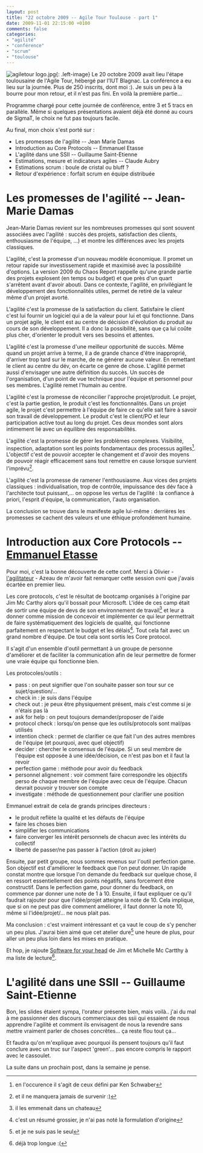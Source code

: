 ```yaml
---
layout: post
title: "22 octobre 2009 -- Agile Tour Toulouse - part 1"
date: 2009-11-01 22:15:00 +0100
comments: false
categories: 
- "agilité"
- "conférence"
- "scrum"
- "toulouse"
---
```

![agiletour logo.jpg](https://blog.crafting-labs.fr/images/agiletour_logo.jpg){: .left-image}
 Le 20 octobre 2009 avait lieu l'étape toulousaine de l'Agile Tour, hébergé par l'IUT Blagnac. La conférence a eu lieu sur la journée. Plus de 250 inscrits, dont moi :). Je suis un peu à la bourre pour mon retour, et il n'est pas fini. En voilà la première partie...


Programme chargé pour cette journée de conférence, entre 3 et 5 tracs en parallèle. 
Même si quelques présentations avaient déjà été donné au cours de SigmaT, le choix ne fut pas toujours facile.

Au final, mon choix s'est porté sur : 

* Les promesses de l'agilité -- Jean Marie Damas
* Introduction au Core Protocols -- Emmanuel Etasse
* L'agilité dans une SSII -- Guillaume Saint-Etienne
* Estimations, mesure et indicateurs agiles -- Claude Aubry
* Estimations scrum : boule de cristal ou bluff ?
* Retour d'expérience : forfait scrum en équipe distribuée

# Les promesses de l'agilité -- Jean-Marie Damas
Jean-Marie Damas revient sur les nombreuses promesses qui sont souvent associées avec l'agilité : succès des projets, satisfaction des clients, enthousiasme de l'équipe, ...) et montre les différences avec les projets classiques.

L'agilité, c'est la promesse d'un nouveau modèle économique. Il promet un retour rapide sur investissement rapide et maximisé avec la possibilité d'options. La version 2009 du Chaos Report rappelle qu'une grande partie des projets explosent (en temps ou budget) et que près d'un quart s'arrêtent avant d'avoir abouti. Dans ce contexte, l'agilité, en privilégiant le développement des fonctionnalités utiles, permet de retiré de la valeur même d'un projet avorté.

L'agilité c'est la promesse de la satisfaction du client. Satisfaire le client c'est lui fournir un logiciel qui a de la valeur pour lui et qui fonctionne. Dans un projet agile, le client est au centre de décision d'évolution du produit au cours de son développement. Il a donc la possibilité, sans que ça lui coûte plus cher, d'orienter le produit vers ses besoins et attentes.

L'agilité c'est la promesse d'une meilleur opportunité de succès. Même quand un projet arrive à terme, il a de grande chance d'être inapproprié, d'arriver trop tard sur le marche, de ne générer aucune valeur. En remettant le client au centre du dév, on écarte ce genre de chose.
L'agilité permet aussi d'envisager une autre définition du succès. Un succès de l'organisation, d'un point de vue technique pour l'équipe et personnel pour ses membres. L'agilité remet l'humain au centre.

L'agilité c'est la promesse de réconcilier l'approche projet/produit. Le projet, c'est la partie gestion, le produit c'est les fonctionnalités.
Dans un projet agile, le projet c'est permettre à l'équipe de faire ce qu'elle sait faire à savoir son travail de développement. Le produit c'est le client/PO et leur participation active tout au long du projet. Ces deux mondes  sont alors intimement lié avec un équilibre des responsabilités.

L'agilité c'est la promesse de gérer les problèmes complexes. Visibilité, inspection, adaptation sont les points fondamentaux des processus agilles[^1]. L'objectif c'est de pouvoir accepter le changement et d'avoir des moyens de pouvoir réagir efficacement sans tout remettre en cause lorsque survient l'imprévu[^2].

L'agilité c'est la promesse de ramener l'enthousiasme. Aux vices des projets classiques : individualisation, trop de contrôle, impuissance des dév face à l'architecte tout puissant,... on oppose les vertus de l'agilité : la confiance à priori, l'esprit d'équipe, la communication, l'auto organisation.

La conclusion se trouve dans le manifeste agile lui-même : derrières les promesses se cachent des valeurs et une éthique profondément humaine.

# Introduction aux Core Protocols -- [Emmanuel Etasse](http://homoagilis.blogspot.com/) 
Pour moi, c'est la bonne découverte de cette conf. Merci à Olivier - [l'agilitateur]( http://agilitateur.azeau.com/) - Azeau de m'avoir fait remarquer cette session ovni que j'avais écartée en premier lieu.

Les core protocols, c'est le résultat de bootcamp organisés à l'origine par Jim Mc Carthy alors qu'il bossait pour Microsoft.
L'idée de ces camp était de sortir une équipe de devs de son environnement de travail[^3] et leur a donner comme mission de concevoir et implémenter ce qui leur permettrait de faire systématiquement des logiciels de qualité, qui fonctionne parfaitement en respectant le budget et les délais[^4].
Tout cela fait avec un grand nombre d'équipe. De tout cela sont sortis les Core protocol.

Il s'agit d'un ensemble d'outil permettant à un groupe de personne d'améliorer et de faciliter la communication afin de leur permettre de former une vraie équipe qui fonctionne bien.

Les protocoles/outils : 

* pass : on peut signifier que l'on souhaite passer son tour sur ce sujet/question/...
* check in : je suis dans l'équipe
* check out : je peux être physiquement présent, mais c'est comme si je n'étais pas là
* ask for help : on peut toujours demander/proposer de l'aide
* protocol check : lorsqu'on pense que les outils/protocols sont mal/pas utilisés
* intention check : permet de clarifier ce que fait l'un des autres membres de l'équipe (et pourquoi, avec quel objectif)
* decider : chercher le consensus de l'équipe. Si un seul membre de l'équipe est opposée à une idée/décision, ce n'est pas bon et il faut la revoir
* perfection game : méthode pour avoir du feedback
* personnel alignement : voir comment faire correspondre les objectifs perso de chaque membre de l'équipe avec ceux de l'équipe. Chacun devrait pouvoir y trouver son compte
* investigate : méthode de questionnement pour clarifier une position

Emmanuel extrait de cela de grands principes directeurs :

* le produit reflète la qualité et les défauts de l'équipe
* faire les choses bien
* simplifier les communications
* faire converger les intérêt personnels de chacun avec les intérêts du collectif
* liberté de passer/ne pas passer à l'action (droit au joker)

Ensuite, par petit groupe, nous sommes revenus sur l'outil perfection game. Son objectif est d'améliorer le feedback que l'on peut donner.
Un rapide constat montre que lorsque l'on demande du feedback sur quelque chose, il en ressort essentiellement des points négatifs, sans forcement être constructif.
Dans le perfection game, pour donner du feedback, on commence par donner une note de 1 à 10. Ensuite, il faut expliquer ce qu'il faudrait rajouter pour que l'idée/projet atteigne la note de 10.
Cela implique, que si on ne peut pas dire comment améliorer, il faut donner la note 10, même si l'idée/projet/... ne nous plait pas.


Ma conclusion : c'est vraiment intéressant et ça vaut le coup de s'y pencher un peu plus. J'aurai bien aimé que cet atelier dure[^5] une heure de plus, pour aller un peu plus loin dans les mises en pratique.

Et hop, je rajoute [Software for your head](http://bit.ly/bA7eaI) de Jim et Michelle Mc Cartthy à ma liste de lecture[^6].

# L'agilité dans une SSII -- Guillaume Saint-Etienne
Bon, les slides étaient sympa, l'orateur présente bien, mais voilà.. j'ai du mal à me passionner des discours commerciaux des ssii qui essaient de nous apprendre l'agilité et comment ils envisagent de nous la revendre sans mettre vraiment parler de choses concrêtes... ça reste flou tout ça...

Et faudra qu'on m'explique avec pourquoi ils pensent toujours qu'il faut conclure avec un truc  sur l'aspect 'green'... pas encore compris le rapport avec le cassoulet.



La suite dans un prochain post, dans la semaine je pense.


[^1]: en l'occurence il s'agit de ceux défini par Ken Schwaber
[^2]: et il ne manquera jamais de survenir :)
[^3]: il les emmenait dans un chateau
[^4]: c'est un résumé grossier, je n'ai pas noté la formulation d'origine
[^5]: et je ne suis pas le seul
[^6]: déjà trop longue :(
